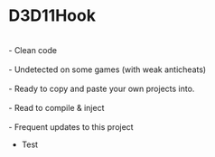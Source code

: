 # D3D11Hook

<br> - Clean code </br>
<br> - Undetected on some games (with weak anticheats) </br>
<br> - Ready to copy and paste your own projects into. </br>
<br> - Read to compile & inject </br>
<br> - Frequent updates to this project </br>

  - Test
